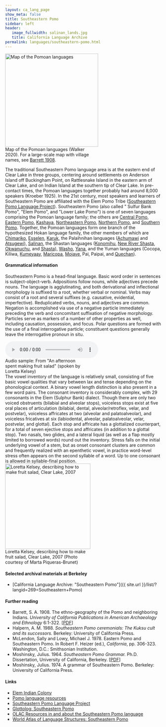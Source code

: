 ```yaml
---
layout: ca_lang_page
show_meta: false
title: Southeastern Pomo
sidebar: left
header:
   image_fullwidth: salinan_lands.jpg
   title: California Language Archive
permalink: languages/southeastern-pomo.html
---
```


<div class="image fit right" style="width: 300px;">
<img alt="Map of the Pomoan languages" src="{{ site.urlimg }}pomoan-languages-map-small.jpg" width="300px"/>
<div class="caption">
Map of the Pomoan languages (Walker 2020). For a large-scale map with village names, see <a href="https://berkeley.app.box.com/v/pomoan-languages-map">Barrett 1908</a>.
</div>
</div>

The traditional Southeastern Pomo language area is at the eastern end of Clear Lake in three groups, centering around settlements on Anderson Island off Buckingham Point, on Rattlesnake Island in the eastern arm of Clear Lake, and on Indian Island at the southern tip of Clear Lake. In pre-contact times, the Pomoan languages together probably had around 8,000 speakers (Kroeber 1925). In the 21st century, most speakers and learners of Southeastern Pomo are affiliated with the Elem Pomo Tribe ([Southeastern Pomo Language Project](http://linguistics.berkeley.edu/~sepomo/)). Southeastern Pomo (also called " Sulfur Bank Pomo", "Elem Pomo", and "Lower Lake Pomo") is one of seven languages comprising the Pomoan language family; the others are  [Central Pomo](central-pomo.html), [Eastern Pomo](eastern-pomo.html), [Kashaya](kashaya.html), [Northeastern Pomo](northeastern-pomo.html), [Northern Pomo](northern-pomo.html), and [Southern Pomo](southern-pomo.html). Together, the Pomoan languages form one branch of the hypothesized Hokan language family, the other members of which are [Chimariko](chimariko.html), [Esselen](esselen.html), [Karuk](karuk.html), the Palaihnihan languages ([Achumawi](achumawi.html) and [Atsugewi](atsugewi.html)), [Salinan](salinan.html), the Shastan languages ([Konomihu](konomihu.html), [New River Shasta](new-river-shasta.html), [Okwanuchu](okwanuchu.html), and [Shasta](shasta.html)), [Washo](washo.html), [Yana](yana.html), and the Yuman languages (Cocopa, Kiliwa, [Kumeyaay](kumeyaay.html), [Maricopa](maricopa.html), [Mojave](mojave.html), Pai, Paipai, and [Quechan](quechan.html)).

#### Grammatical information
Southeastern Pomo is a head-final language. Basic word order in sentences is subject-object-verb. Adpositions follow nouns, while adjectives precede nouns. The language is agglutinating, and both derivational and inflectional morphology is suffixed to a root, whether verbal or nominal. Verbs may consist of a root and several suffixes (e.g. causative, evidential, imperfective). Reduplicated verbs, nouns, and adjectives are common. Negation is accomplished via use of a negative particle immediately preceding the verb and concomitant suffixation of negative morphology. Particles serve as markers of a number of other properties as well, including causation, possession, and focus. Polar questions are formed with the use of a final interrogative particle; constituent questions generally leave the interrogative pronoun in situ.
<div class="image-left" style="width: 250px;">
<audio controls="true">
<source src="{{ site.urlaudio }}southeastern-pomo-sound.mp3" type="audio/mpeg"/>
Your browser does not support the audio element.
</audio>
<div class="caption">
Audio sample: From "An afternoon spent making fruit salad" (spoken by Loretta Kelsey)
</div>
</div>
The vowel inventory of the language is relatively small, consisting of five basic vowel qualities that vary between lax and tense depending on the phonological context. A binary vowel length distinction is also present in a few word pairs. The consonant inventory is considerably complex, with 29 consonants in the Elem (Sulphur Bank) dialect. Though there are only two voiced obstruents (bilabial and alveolar stops), voiceless stops exist at five oral places of articulation (bilabial, dental, alveolar/retroflex, velar, and postvelar), voiceless affricates at two (alveolar and palatoalveolar), and voiceless fricatives at six (labiodental, alveolar, palatoalveolar, velar, postvelar, and glottal). Each stop and affricate has a glottalized counterpart, for a total of seven ejective stops and affricates (in addition to a glottal stop). Two nasals, two glides, and a lateral liquid (as well as a flap mostly limited to borrowed words) round out the inventory. Stress falls on the initial underlying vowel of a stem, but as onset consonant clusters are common and frequently realized with an epenthetic vowel, in practice word-level stress often appears on the second syllable of a word. Up to one consonant is allowed in syllable-final position.

<div class="image fit right" style="width: 275px;">
<img alt="Loretta Kelsey, describing how to make fruit salad, Clear Lake, 2007" src="{{ site.urlimg }}southeastern-pomo-fieldwork.jpg" width="275px"/>
<div class="caption">
Loretta Kelsey, describing how to make fruit salad, Clear Lake, 2007 (Photo courtesy of Marta Piqueras-Brunet)
</div>
</div>

#### Selected archival materials at Berkeley

* [California Language Archive: "Southeastern Pomo"]({{ site.url }}/list/?langid=269=Southeastern+Pomo)

#### Further reading

* Barrett, S. A. 1908. The ethno-geography of the Pomo and neighboring Indians. *University of California Publications in American Archaeology and Ethnology* 6:1-322.
[[PDF](http://digitalassets.lib.berkeley.edu/anthpubs/ucb/text/ucp006-003-004.pdf)]
* Halpern, A. M. 1988. *Southeastern Pomo ceremonials: The Kuksu cult and its successors.*  Berkeley: University of California Press.
* McLendon, Sally and Lowy, Michael J. 1978. Eastern Pomo and Southeastern Pomo. In Robert F. Heizer (ed.), *California*, pp. 306-323. Washington, D.C.: Smithsonian Institution.
* Moshinsky, Julius. 1964. *Southeastern Pomo Grammar.*  Ph.D. Dissertation, University of California, Berkeley.
[[PDF](https://escholarship.org/uc/item/3dr494jr)]
* Moshinsky, Julius. 1974. A grammar of Southeastern Pomo. Berkeley: University of California Press.

#### Links

* [Elem Indian Colony](http://www.elemindiancolony.org/)
* [Pomo language resources](https://cimcc.org/education-center/pomo-language-resource/)
* [Southeastern Pomo Language Project ](http://linguistics.berkeley.edu/~sepomo/)
* [Glottolog: Southeastern Pomo](https://glottolog.org/resource/languoid/id/sout2982)
* [OLAC Resources in and about the Southeastern Pomo language](http://www.language-archives.org/language/pom)
* [World Atlas of Language Structures: Southeastern Pomo](http://wals.info/languoid/lect/wals_code_pso)


